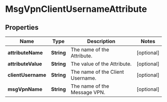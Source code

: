 

# MsgVpnClientUsernameAttribute


## Properties

| Name | Type | Description | Notes |
|------------ | ------------- | ------------- | -------------|
|**attributeName** | **String** | The name of the Attribute. |  [optional] |
|**attributeValue** | **String** | The value of the Attribute. |  [optional] |
|**clientUsername** | **String** | The name of the Client Username. |  [optional] |
|**msgVpnName** | **String** | The name of the Message VPN. |  [optional] |



